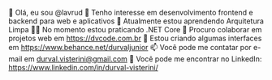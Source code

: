 👋 Olá, eu sou @lavrud
👀 Tenho interesse em desenvolvimento frontend e backend para web e aplicativos
🌱 Atualmente estou aprendendo Arquitetura Limpa
💪🏻 No momento estou praticando .NET Core
💞️ Procuro colaborar em projetos web em https://dvcode.com.br
🎨 Estou criando algumas interfaces em https://www.behance.net/durvaljunior
📫 Você pode me contatar por e-mail em durval.visterini@gmail.com
🔗 Você pode me encontrar no LinkedIn: https://www.linkedin.com/in/durval-visterini/
<!---
lavrud/lavrud is a ✨ special ✨ repository because its `README.md` (this file) appears on your GitHub profile.
You can click the Preview link to take a look at your changes.
--->
<!--<div align="left">
  <img height="180em" src="https://github-readme-stats.vercel.app/api/top-langs/?username=lavrud&layout=compact&langs_count=12&hide_border=enabled&theme=tokyonight"/>
  <img height="180em" src="https://github-readme-stats.vercel.app/api?username=lavrud&layout=compact&show_icons=true&hide_border=enable&include_all_commits=true&count_private=true&theme=tokyonight"/>
</div>-->

